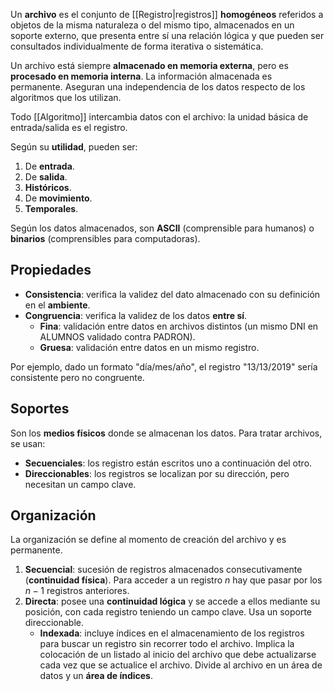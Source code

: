Un **archivo** es el conjunto de [[Registro|registros]] **homogéneos** referidos a objetos de la misma naturaleza o del mismo tipo, almacenados en un soporte externo, que presenta entre sí una relación lógica y que pueden ser consultados individualmente de forma iterativa o sistemática.

Un archivo está siempre **almacenado en memoria externa**, pero es **procesado en memoria interna**. La información almacenada es permanente. Aseguran una independencia de los datos respecto de los algoritmos que los utilizan.

Todo [[Algoritmo]] intercambia datos con el archivo: la unidad básica de entrada/salida es el registro.

Según su **utilidad**, pueden ser:

1. De **entrada**.
2. De **salida**.
3. **Históricos**.
4. De **movimiento**.
5. **Temporales**.

Según los datos almacenados, son **ASCII** (comprensible para humanos) o **binarios** (comprensibles para computadoras).

## Propiedades

- **Consistencia**: verifica la validez del dato almacenado con su definición en el **ambiente**.
- **Congruencia**: verifica la validez de los datos **entre sí**.
	- **Fina**: validación entre datos en archivos distintos (un mismo DNI en ALUMNOS validado contra PADRON).
	- **Gruesa**: validación entre datos en un mismo registro.

Por ejemplo, dado un formato "día/mes/año", el registro "13/13/2019" sería consistente pero no congruente.

## Soportes

Son los **medios físicos** donde se almacenan los datos. Para tratar archivos, se usan:

- **Secuenciales**: los registro están escritos uno a continuación del otro.
- **Direccionables**: los registros se localizan por su dirección, pero necesitan un campo clave.

## Organización

La organización se define al momento de creación del archivo y es permanente.

1. **Secuencial**: sucesión de registros almacenados consecutivamente (**continuidad física**). Para acceder a un registro $n$ hay que pasar por los $n-1$ registros anteriores.
2. **Directa**: posee una **continuidad lógica** y se accede a ellos mediante su posición, con cada registro teniendo un campo clave. Usa un soporte direccionable.
	- **Indexada**: incluye índices en el almacenamiento de los registros para buscar un registro sin recorrer todo el archivo. Implica la colocación de un listado al inicio del archivo que debe actualizarse cada vez que se actualice el archivo. Divide al archivo en un área de datos y un **área de índices**.
